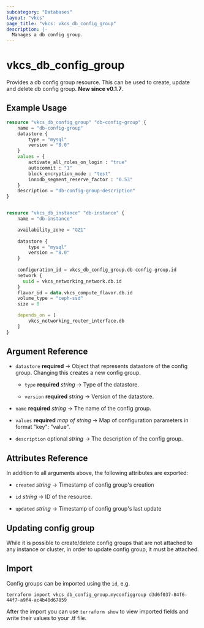 ```yaml
---
subcategory: "Databases"
layout: "vkcs"
page_title: "vkcs: vkcs_db_config_group"
description: |-
  Manages a db config group.
---
```


# vkcs_db_config_group

Provides a db config group resource. This can be used to create, update and delete db config group. **New since v0.1.7**.

## Example Usage

```terraform
resource "vkcs_db_config_group" "db-config-group" {
    name = "db-config-group"
    datastore {
        type = "mysql"
        version = "8.0"
    }
    values = {
        activate_all_roles_on_login : "true"
        autocommit : "1"
        block_encryption_mode : "test"
        innodb_segment_reserve_factor : "0.53"
    }
    description = "db-config-group-description"
}


resource "vkcs_db_instance" "db-instance" {
    name = "db-instance"

    availability_zone = "GZ1"
    
    datastore {
        type = "mysql"
        version = "8.0"
    }
    
    configuration_id = vkcs_db_config_group.db-config-group.id
    network {
      uuid = vkcs_networking_network.db.id
    }
    flavor_id = data.vkcs_compute_flavor.db.id
    volume_type = "ceph-ssd"
    size = 8

    depends_on = [
        vkcs_networking_router_interface.db
    ]
}
```
## Argument Reference
- `datastore` **required** &rarr;  Object that represents datastore of the config group. Changing this creates a new config group.
  - `type` **required** *string* &rarr;  Type of the datastore.

  - `version` **required** *string* &rarr;  Version of the datastore.

- `name` **required** *string* &rarr;  The name of the config group.

- `values` **required** *map of* *string* &rarr;  Map of configuration parameters in format "key": "value".

- `description` optional *string* &rarr;  The description of the config group.


## Attributes Reference
In addition to all arguments above, the following attributes are exported:
- `created` *string* &rarr;  Timestamp of config group's creation

- `id` *string* &rarr;  ID of the resource.

- `updated` *string* &rarr;  Timestamp of config group's last update



## Updating config group

While it is possible to create/delete config groups that are not attached to any instance or cluster, in order to update config group, it must be attached.

## Import

Config groups can be imported using the `id`, e.g.

```shell
terraform import vkcs_db_config_group.myconfiggroup d3d6f037-84f6-44f7-a9f4-ac4b40d67859
```

After the import you can use ```terraform show``` to view imported fields and write their values to your .tf file.
